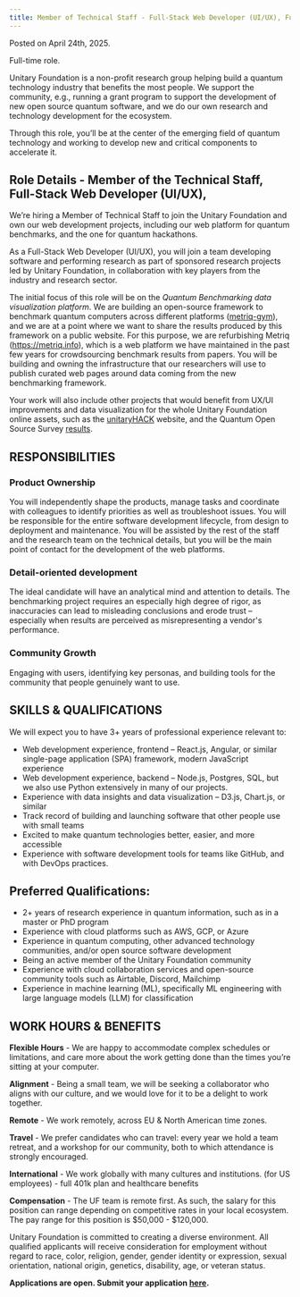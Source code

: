 ```yaml
---
title: Member of Technical Staff - Full-Stack Web Developer (UI/UX), Full-Time, Remote
---
```

Posted on April 24th, 2025. 

Full-time role.

Unitary Foundation is a non-profit research group helping build a quantum technology industry that benefits the most people. We support the community, e.g., running a grant program to support the development of new open source quantum software, and we do our own research and technology development for the ecosystem.

Through this role, you’ll be at the center of the emerging field of quantum technology and working to develop new and critical components to accelerate it.

## Role Details  - Member of the Technical Staff, Full-Stack Web Developer (UI/UX), 

We’re hiring a Member of Technical Staff to join the Unitary Foundation and own our web development projects, including our web platform for quantum benchmarks, and the one for quantum hackathons.

As a Full-Stack Web Developer (UI/UX), you will join a team developing software and performing research as part of sponsored research projects led by Unitary Foundation, in collaboration with key players from the industry and research sector.

The initial focus of this role will be on the *Quantum Benchmarking data visualization platform*. We are building an open-source framework to benchmark quantum computers across different platforms ([metriq-gym](https://github.com/unitaryfoundation/metriq-gym)), and we are at a point where we want to share the results produced by this framework on a public website. For this purpose, we are refurbishing Metriq (https://metriq.info), which is a web platform we have maintained in the past few years for crowdsourcing benchmark results from papers. You will be building and owning the infrastructure that our researchers will use to publish curated web pages around data coming from the new benchmarking framework.

Your work will also include other projects that would benefit from UX/UI improvements and data visualization for the whole Unitary Foundation online assets, such as the [unitaryHACK](https://unitaryhack.dev/) website, and the Quantum Open Source Survey [results](https://unitaryfoundation.github.io/survey-2024/).

## RESPONSIBILITIES

### Product Ownership
You will independently shape the products, manage tasks and coordinate with colleagues to identify priorities as well as troubleshoot issues. You will be responsible for the entire software development lifecycle, from design to deployment and maintenance. You will be assisted by the rest of the staff and the research team on the technical details, but you will be the main point of contact for the development of the web platforms.

### Detail-oriented development
The ideal candidate will have an analytical mind and attention to details. The benchmarking project requires an especially high degree of rigor, as inaccuracies can lead to misleading conclusions and erode trust – especially when results are perceived as misrepresenting a vendor's performance.

### Community Growth
Engaging with users, identifying key personas, and building tools for the community that people genuinely want to use.

## SKILLS & QUALIFICATIONS
We will expect you to have 3+ years of professional experience relevant to:
- Web development experience, frontend – React.js, Angular, or similar single-page application (SPA) framework, modern JavaScript experience
- Web development experience, backend – Node.js, Postgres, SQL, but we also use Python extensively in many of our projects.
- Experience with data insights and data visualization – D3.js, Chart.js, or similar
- Track record of building and launching software that other people use with small teams
- Excited to make quantum technologies better, easier, and more accessible
- Experience with software development tools for teams like GitHub, and with DevOps practices.

## Preferred Qualifications: 
- 2+ years of research experience in quantum information, such as in a master or PhD program
- Experience with cloud platforms such as AWS, GCP, or Azure
- Experience in quantum computing, other advanced technology communities, and/or open source software development
- Being an active member of the Unitary Foundation community
- Experience with cloud collaboration services and open-source community tools such as Airtable, Discord, Mailchimp
- Experience in machine learning (ML), specifically ML engineering with large language models (LLM) for classification

## WORK HOURS & BENEFITS
**Flexible Hours** - We are happy to accommodate complex schedules or limitations, and care more about the work getting done than the times you’re sitting at your computer.

**Alignment** - Being a small team, we will be seeking a collaborator who aligns with our culture, and we would love for it to be a delight to work together.

**Remote** - We work remotely, across EU & North American time zones.

**Travel** - We prefer candidates who can travel: every year we hold a team retreat, and a workshop for our community, both to which attendance is strongly encouraged.

**International** - We work globally with many cultures and institutions.
(for US employees) - full 401k plan and healthcare benefits

**Compensation** - The UF team is remote first. As such, the salary for this position can range depending on competitive rates in your local ecosystem. The pay range for this position is $50,000 - $120,000. 

Unitary Foundation is committed to creating a diverse environment. All qualified applicants will receive consideration for employment without regard to race, color, religion, gender, gender identity or expression, sexual orientation, national origin, genetics, disability, age, or veteran status.

**Applications are open. Submit your application [here](https://airtable.com/appbH8Vrpz5msbGRd/shrrSqN9iRYfvEmYF).**

